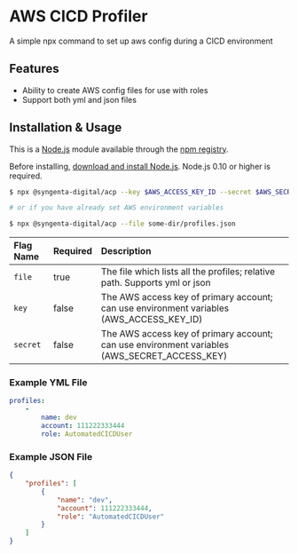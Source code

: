 # AWS CICD Profiler
A simple npx command to set up aws config during a CICD environment

## Features

  * Ability to create AWS config files for use with roles
  * Support both yml and json files

## Installation & Usage

This is a [Node.js](https://nodejs.org/en/) module available through the
[npm registry](https://www.npmjs.com/).

Before installing, [download and install Node.js](https://nodejs.org/en/download/).
Node.js 0.10 or higher is required.

```bash
$ npx @syngenta-digital/acp --key $AWS_ACCESS_KEY_ID --secret $AWS_SECRET_ACCESS_KEY --file some-dir/profiles.yml

# or if you have already set AWS environment variables

$ npx @syngenta-digital/acp --file some-dir/profiles.json
```

Flag Name   | Required | Description
:-----------| :------- | :-----------
`file`      | true     | The file which lists all the profiles; relative path. Supports yml or json
`key`       | false    | The AWS access key of primary account; can use environment variables (AWS_ACCESS_KEY_ID)
`secret`    | false    | The AWS access key of primary account; can use environment variables (AWS_SECRET_ACCESS_KEY)

### Example YML File

```yml
profiles:
    -
        name: dev
        account: 111222333444
        role: AutomatedCICDUser
```

### Example JSON File

```json
{
    "profiles": [
        {
            "name": "dev",
            "account": 111222333444,
            "role": "AutomatedCICDUser"
        }
    ]
}
```

